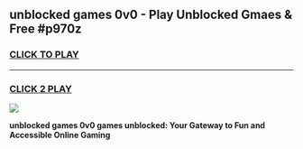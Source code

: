 
## unblocked games 0v0 - Play Unblocked Gmaes & Free #p970z
<h3>
<a href="https://news.freeplayer.one?title=unblocked_games_0v0&ref=03M">CLICK TO PLAY</a></h3>
<hr>

<h3>
<a href="https://news.freeplayer.one?title=unblocked_games_0v0&ref=03M">CLICK 2 PLAY</a>
  
</h3>

<a href="https://news.freeplayer.one?title=unblocked_games_0v0&ref=03M"><img src="https://clearcache.store/games.png"></a>


**unblocked games 0v0 games unblocked: Your Gateway to Fun and Accessible Online Gaming**
